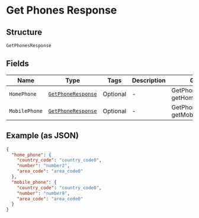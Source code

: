 
# Get Phones Response

## Structure

`GetPhonesResponse`

## Fields

| Name | Type | Tags | Description | Getter | Setter |
|  --- | --- | --- | --- | --- | --- |
| `HomePhone` | [`GetPhoneResponse`](../../doc/models/get-phone-response.md) | Optional | - | GetPhoneResponse getHomePhone() | setHomePhone(GetPhoneResponse homePhone) |
| `MobilePhone` | [`GetPhoneResponse`](../../doc/models/get-phone-response.md) | Optional | - | GetPhoneResponse getMobilePhone() | setMobilePhone(GetPhoneResponse mobilePhone) |

## Example (as JSON)

```json
{
  "home_phone": {
    "country_code": "country_code0",
    "number": "number2",
    "area_code": "area_code0"
  },
  "mobile_phone": {
    "country_code": "country_code0",
    "number": "number8",
    "area_code": "area_code0"
  }
}
```

